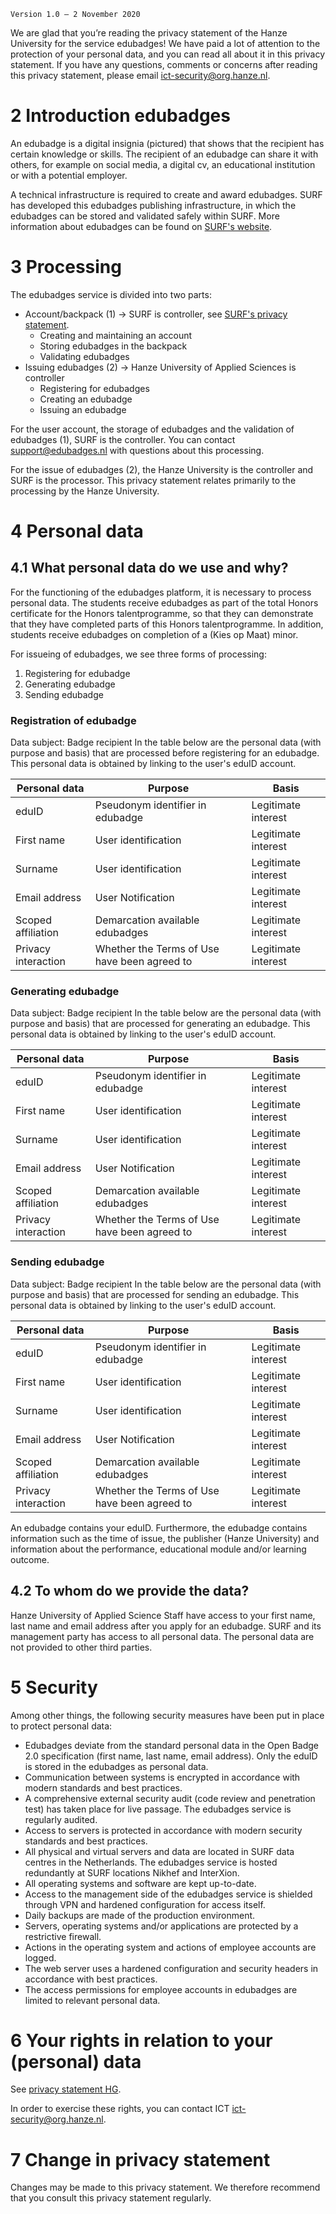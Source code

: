 `Version 1.0 – 2 November 2020`

We are glad that you’re reading the privacy statement of the Hanze University for the service edubadges! We have paid a lot of attention to the protection of your personal data, and you can read all about it in this privacy statement. If you have any questions, comments or concerns after reading this privacy statement, please email [ict-security@org.hanze.nl](mailto:ict-security@org.hanze.nl).

# 2 Introduction edubadges
An edubadge is a digital insignia (pictured) that shows that the recipient has certain knowledge or skills. The recipient of an edubadge can share it with others, for example on social media, a digital cv, an educational institution or with a potential employer.

A technical infrastructure is required to create and award edubadges. SURF has developed this edubadges publishing infrastructure, in which the edubadges can be stored and validated safely within SURF. More information about edubadges can be found on [SURF's website](https://www.surf.nl/en/edubadges-issuing-digital-certificates-to-students).

# 3 Processing
The edubadges service is divided into two parts:

* Account/backpack (1) -> SURF is controller, see [SURF's privacy statement](https://edubadges.nl/privacy).
  * Creating and maintaining an account
  * Storing edubadges in the backpack
  * Validating edubadges
* Issuing edubadges (2) -> Hanze University of Applied Sciences is controller
  * Registering for edubadges
  * Creating an edubadge
  * Issuing an edubadge

For the user account, the storage of edubadges and the validation of edubadges (1), SURF is the controller. You can contact [support@edubadges.nl](mailto:support@edubadges.nl) with questions about this processing.

For the issue of edubadges (2), the Hanze University is the controller and SURF is the processor. This privacy statement relates primarily to the processing by the Hanze University.

# 4 Personal data
## 4.1 What personal data do we use and why?
For the functioning of the edubadges platform, it is necessary to process personal data. The students receive edubadges as part of the total Honors certificate for the Honors talentprogramme, so that they can demonstrate that they have completed parts of this Honors talentprogramme. In addition, students receive edubadges on completion of a (Kies op Maat) minor.

For issueing of edubadges, we see three forms of processing:

1. Registering for edubadge
2. Generating edubadge
3. Sending edubadge

### Registration of edubadge
Data subject: Badge recipient
In the table below are the personal data (with purpose and basis) that are processed before registering for an edubadge. This personal data is obtained by linking to the user's eduID account.

| Personal data	| Purpose	| Basis |
| ------------- | ------- | ----- |
| eduID	| Pseudonym identifier in edubadge | Legitimate interest |
| First name | User identification | Legitimate interest |
| Surname	| User identification	| Legitimate interest |
| Email address	| User Notification	| Legitimate interest |
| Scoped affiliation	| Demarcation available edubadges |	Legitimate interest |
| Privacy interaction	| Whether the Terms of Use have been agreed to | Legitimate interest |

### Generating edubadge
Data subject: Badge recipient
In the table below are the personal data (with purpose and basis) that are processed for generating an edubadge. This personal data is obtained by linking to the user's eduID account.

| Personal data	| Purpose	| Basis |
| ------------- | ------- | ----- |
| eduID	| Pseudonym identifier in edubadge | Legitimate interest |
| First name | User identification | Legitimate interest |
| Surname	| User identification	| Legitimate interest |
| Email address	| User Notification	| Legitimate interest |
| Scoped affiliation	| Demarcation available edubadges |	Legitimate interest |
| Privacy interaction	| Whether the Terms of Use have been agreed to | Legitimate interest |

### Sending edubadge
Data subject: Badge recipient
In the table below are the personal data (with purpose and basis) that are processed for sending an edubadge. This personal data is obtained by linking to the user's eduID account.

| Personal data	| Purpose	| Basis |
| ------------- | ------- | ----- |
| eduID	| Pseudonym identifier in edubadge | Legitimate interest |
| First name | User identification | Legitimate interest |
| Surname	| User identification	| Legitimate interest |
| Email address	| User Notification	| Legitimate interest |
| Scoped affiliation	| Demarcation available edubadges |	Legitimate interest |
| Privacy interaction	| Whether the Terms of Use have been agreed to | Legitimate interest |

An edubadge contains your eduID. Furthermore, the edubadge contains information such as the time of issue, the publisher (Hanze University) and information about the performance, educational module and/or learning outcome.

## 4.2 To whom do we provide the data?
Hanze University of Applied Science Staff have access to your first name, last name and email address after you apply for an edubadge. SURF and its management party has access to all personal data. The personal data are not provided to other third parties.

# 5 Security
Among other things, the following security measures have been put in place to protect personal data:
* Edubadges deviate from the standard personal data in the Open Badge 2.0 specification (first name, last name, email address). Only the eduID is stored in the edubadges as personal data.
* Communication between systems is encrypted in accordance with modern standards and best practices.
* A comprehensive external security audit (code review and penetration test) has taken place for live passage. The edubadges service is regularly audited.
* Access to servers is protected in accordance with modern security standards and best practices.
* All physical and virtual servers and data are located in SURF data centres in the Netherlands. The edubadges service is hosted redundantly at SURF locations Nikhef and InterXion.
* All operating systems and software are kept up-to-date.
* Access to the management side of the edubadges service is shielded through VPN and hardened configuration for access itself.
* Daily backups are made of the production environment.
* Servers, operating systems and/or applications are protected by a restrictive firewall.
* Actions in the operating system and actions of employee accounts are logged.
* The web server uses a hardened configuration and security headers in accordance with best practices.
* The access permissions for employee accounts in edubadges are limited to relevant personal data.

# 6 Your rights in relation to your (personal) data
See [privacy statement HG](https://www.hanze.nl/eng/organisation/hanze-uas/privacy-statement-hanze-university-applied-sciences).

In order to exercise these rights, you can contact ICT [ict-security@org.hanze.nl](mailto:ict-security@org.hanze.nl).

# 7 Change in privacy statement
Changes may be made to this privacy statement. We therefore recommend that you consult this privacy statement regularly.

